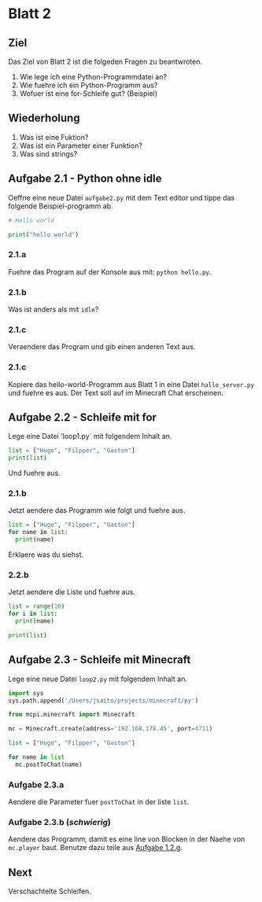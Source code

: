 # Blatt 2

## Ziel
Das Ziel von Blatt 2 ist die folgeden Fragen zu beantwroten.

1. Wie lege ich eine Python-Programmdatei an?
1. Wie fuehre ich ein Python-Programm aus?
1. Wofuer ist eine for-Schleife gut? (Beispiel)

## Wiederholung
1. Was ist eine Fuktion?
1. Was ist ein Parameter einer Funktion?
1. Was sind strings?


## Aufgabe 2.1 - Python ohne idle

Oeffne eine neue Datei `aufgabe2.py` mit dem Text editor
und tippe das folgende Beispiel-programm ab.

```python
# Hello world

print("hello world")
```

### 2.1.a
Fuehre das Program auf der Konsole aus mit: `python hello.py`.

### 2.1.b
Was ist anders als mit `idle`?

### 2.1.c
Veraendere das Program und gib einen anderen Text aus.

### 2.1.c
Kopiere das hello-world-Programm aus Blatt 1 in eine Datei `hallo_server.py` und fuehre es aus.
Der Text soll auf im Minecraft Chat erscheinen.


## Aufgabe 2.2 - Schleife mit for

Lege eine Datei 'loop1.py` mit folgendem Inhalt an.

```python
list = ["Hugo", "Filpper", "Gaston"]
print(list)
```

Und fuehre aus.

### 2.1.b
Jetzt aendere das Programm wie folgt und fuehre aus.

```python
list = ["Hugo", "Filpper", "Gaston"]
for name in list:
  print(name)
```

Erklaere was du siehst.

### 2.2.b

Jetzt aendere die Liste und fuehre aus.

```python
list = range(10)
for i in list:
  print(name)

print(list)
```


## Aufgabe 2.3 - Schleife mit Minecraft

Lege eine neue Datei `loop2.py` mit folgendem Inhalt an.

```python
import sys
sys.path.append('/Users/jsaito/projects/minecraft/py')

from mcpi.minecraft import Minecraft

mc = Minecraft.create(address='192.168.178.45', port=4711)

list = ["Hugo", "Filpper", "Gaston"]

for name in list
  mc.postToChat(name)
```

### Aufgabe 2.3.a
Aendere die Parameter fuer `postToChat` in der liste `list`.


### Aufgabe 2.3.b (*schwierig*)
Aendere das Programm, damit es eine line von Blocken in der Naehe von `mc.player` baut.
Benutze dazu teile aus [Aufgabe 1.2.g](./lesson_01.md#12g-blocks).


## Next

Verschachtelte Schleifen.
